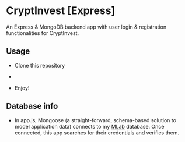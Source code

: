 # CryptInvest [Express]
An Express &amp; MongoDB backend app with user login &amp; registration functionalities for CryptInvest.

## Usage
- Clone this repository
- ~~~~npm start~~~~
- Enjoy!

## Database info
- In app.js, Mongoose (a straight-forward, schema-based solution to model application data) connects to my [MLab](https://mlab.com) database. Once connected, this app searches for their credentials and verifies them.
